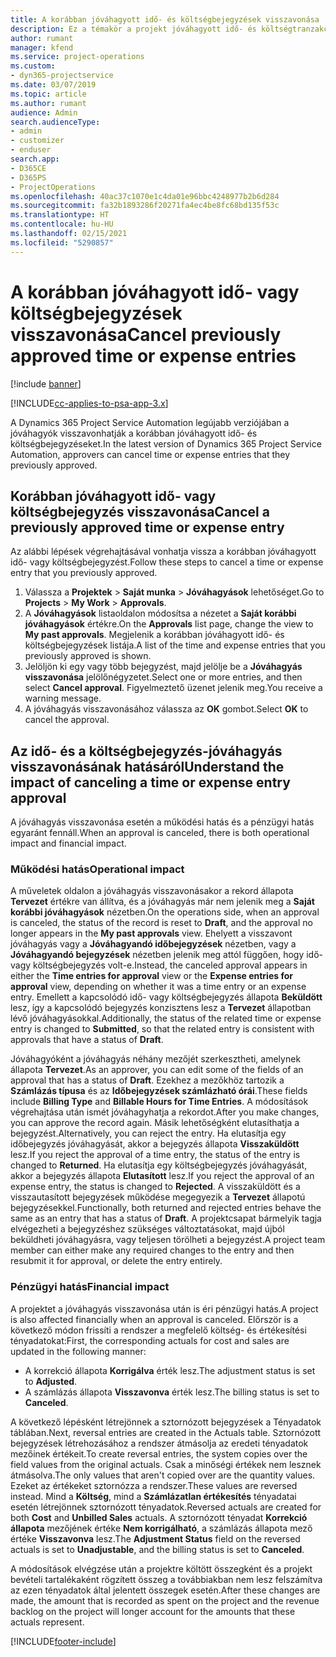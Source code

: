 ```yaml
---
title: A korábban jóváhagyott idő- és költségbejegyzések visszavonása
description: Ez a témakör a projekt jóváhagyott idő- és költségtranzakciójának visszavonásával kapcsolatban tartalmaz tájékoztatást.
author: rumant
manager: kfend
ms.service: project-operations
ms.custom:
- dyn365-projectservice
ms.date: 03/07/2019
ms.topic: article
ms.author: rumant
audience: Admin
search.audienceType:
- admin
- customizer
- enduser
search.app:
- D365CE
- D365PS
- ProjectOperations
ms.openlocfilehash: 40ac37c1070e1c4da01e96bbc4248977b2b6d284
ms.sourcegitcommit: fa32b1893286f20271fa4ec4be8fc68bd135f53c
ms.translationtype: HT
ms.contentlocale: hu-HU
ms.lasthandoff: 02/15/2021
ms.locfileid: "5290857"
---
```

# <a name="cancel-previously-approved-time-or-expense-entries"></a><span data-ttu-id="7614a-103">A korábban jóváhagyott idő- vagy költségbejegyzések visszavonása</span><span class="sxs-lookup"><span data-stu-id="7614a-103">Cancel previously approved time or expense entries</span></span>

[!include [banner](../includes/psa-now-project-operations.md)]

[!INCLUDE[cc-applies-to-psa-app-3.x](../includes/cc-applies-to-psa-app-3x.md)]

<span data-ttu-id="7614a-104">A Dynamics 365 Project Service Automation legújabb verziójában a jóváhagyók visszavonhatják a korábban jóváhagyott idő- és költségbejegyzéseket.</span><span class="sxs-lookup"><span data-stu-id="7614a-104">In the latest version of Dynamics 365 Project Service Automation, approvers can cancel time or expense entries that they previously approved.</span></span>

## <a name="cancel-a-previously-approved-time-or-expense-entry"></a><span data-ttu-id="7614a-105">Korábban jóváhagyott idő- vagy költségbejegyzés visszavonása</span><span class="sxs-lookup"><span data-stu-id="7614a-105">Cancel a previously approved time or expense entry</span></span>

<span data-ttu-id="7614a-106">Az alábbi lépések végrehajtásával vonhatja vissza a korábban jóváhagyott idő- vagy költségbejegyzést.</span><span class="sxs-lookup"><span data-stu-id="7614a-106">Follow these steps to cancel a time or expense entry that you previously approved.</span></span>

1. <span data-ttu-id="7614a-107">Válassza a **Projektek** \> **Saját munka** \> **Jóváhagyások** lehetőséget.</span><span class="sxs-lookup"><span data-stu-id="7614a-107">Go to **Projects** \> **My Work** \> **Approvals**.</span></span>
2. <span data-ttu-id="7614a-108">A **Jóváhagyások** listaoldalon módosítsa a nézetet a **Saját korábbi jóváhagyások** értékre.</span><span class="sxs-lookup"><span data-stu-id="7614a-108">On the **Approvals** list page, change the view to **My past approvals**.</span></span> <span data-ttu-id="7614a-109">Megjelenik a korábban jóváhagyott idő- és költségbejegyzések listája.</span><span class="sxs-lookup"><span data-stu-id="7614a-109">A list of the time and expense entries that you previously approved is shown.</span></span>
3. <span data-ttu-id="7614a-110">Jelöljön ki egy vagy több bejegyzést, majd jelölje be a **Jóváhagyás visszavonása** jelölőnégyzetet.</span><span class="sxs-lookup"><span data-stu-id="7614a-110">Select one or more entries, and then select **Cancel approval**.</span></span> <span data-ttu-id="7614a-111">Figyelmeztető üzenet jelenik meg.</span><span class="sxs-lookup"><span data-stu-id="7614a-111">You receive a warning message.</span></span>
4. <span data-ttu-id="7614a-112">A jóváhagyás visszavonásához válassza az **OK** gombot.</span><span class="sxs-lookup"><span data-stu-id="7614a-112">Select **OK** to cancel the approval.</span></span>

## <a name="understand-the-impact-of-canceling-a-time-or-expense-entry-approval"></a><span data-ttu-id="7614a-113">Az idő- és a költségbejegyzés-jóváhagyás visszavonásának hatásáról</span><span class="sxs-lookup"><span data-stu-id="7614a-113">Understand the impact of canceling a time or expense entry approval</span></span>

<span data-ttu-id="7614a-114">A jóváhagyás visszavonása esetén a működési hatás és a pénzügyi hatás egyaránt fennáll.</span><span class="sxs-lookup"><span data-stu-id="7614a-114">When an approval is canceled, there is both operational impact and financial impact.</span></span>

### <a name="operational-impact"></a><span data-ttu-id="7614a-115">Működési hatás</span><span class="sxs-lookup"><span data-stu-id="7614a-115">Operational impact</span></span>

<span data-ttu-id="7614a-116">A műveletek oldalon a jóváhagyás visszavonásakor a rekord állapota **Tervezet** értékre van állítva, és a jóváhagyás már nem jelenik meg a **Saját korábbi jóváhagyások** nézetben.</span><span class="sxs-lookup"><span data-stu-id="7614a-116">On the operations side, when an approval is canceled, the status of the record is reset to **Draft**, and the approval no longer appears in the **My past approvals** view.</span></span> <span data-ttu-id="7614a-117">Ehelyett a visszavont jóváhagyás vagy a **Jóváhagyandó időbejegyzések** nézetben, vagy a **Jóváhagyandó bejegyzések** nézetben jelenik meg attól függően, hogy idő- vagy költségbejegyzés volt-e.</span><span class="sxs-lookup"><span data-stu-id="7614a-117">Instead, the canceled approval appears in either the **Time entries for approval** view or the **Expense entries for approval** view, depending on whether it was a time entry or an expense entry.</span></span> <span data-ttu-id="7614a-118">Emellett a kapcsolódó idő- vagy költségbejegyzés állapota **Beküldött** lesz, így a kapcsolódó bejegyzés konzisztens lesz a **Tervezet** állapotban lévő jóváhagyásokkal.</span><span class="sxs-lookup"><span data-stu-id="7614a-118">Additionally, the status of the related time or expense entry is changed to **Submitted**, so that the related entry is consistent with approvals that have a status of **Draft**.</span></span>

<span data-ttu-id="7614a-119">Jóváhagyóként a jóváhagyás néhány mezőjét szerkesztheti, amelynek állapota **Tervezet**.</span><span class="sxs-lookup"><span data-stu-id="7614a-119">As an approver, you can edit some of the fields of an approval that has a status of **Draft**.</span></span> <span data-ttu-id="7614a-120">Ezekhez a mezőkhöz tartozik a **Számlázás típusa** és az **Időbejegyzések számlázható órái**.</span><span class="sxs-lookup"><span data-stu-id="7614a-120">These fields include **Billing Type** and **Billable Hours for Time Entries**.</span></span> <span data-ttu-id="7614a-121">A módosítások végrehajtása után ismét jóváhagyhatja a rekordot.</span><span class="sxs-lookup"><span data-stu-id="7614a-121">After you make changes, you can approve the record again.</span></span> <span data-ttu-id="7614a-122">Másik lehetőségként elutasíthatja a bejegyzést.</span><span class="sxs-lookup"><span data-stu-id="7614a-122">Alternatively, you can reject the entry.</span></span> <span data-ttu-id="7614a-123">Ha elutasítja egy időbejegyzés jóváhagyását, akkor a bejegyzés állapota **Visszaküldött** lesz.</span><span class="sxs-lookup"><span data-stu-id="7614a-123">If you reject the approval of a time entry, the status of the entry is changed to **Returned**.</span></span> <span data-ttu-id="7614a-124">Ha elutasítja egy költségbejegyzés jóváhagyását, akkor a bejegyzés állapota **Elutasított** lesz.</span><span class="sxs-lookup"><span data-stu-id="7614a-124">If you reject the approval of an expense entry, the status is changed to **Rejected**.</span></span> <span data-ttu-id="7614a-125">A visszaküldött és a visszautasított bejegyzések működése megegyezik a **Tervezet** állapotú bejegyzésekkel.</span><span class="sxs-lookup"><span data-stu-id="7614a-125">Functionally, both returned and rejected entries behave the same as an entry that has a status of **Draft**.</span></span> <span data-ttu-id="7614a-126">A projektcsapat bármelyik tagja elvégezheti a bejegyzéshez szükséges változtatásokat, majd újból beküldheti jóváhagyásra, vagy teljesen törölheti a bejegyzést.</span><span class="sxs-lookup"><span data-stu-id="7614a-126">A project team member can either make any required changes to the entry and then resubmit it for approval, or delete the entry entirely.</span></span>

### <a name="financial-impact"></a><span data-ttu-id="7614a-127">Pénzügyi hatás</span><span class="sxs-lookup"><span data-stu-id="7614a-127">Financial impact</span></span>

<span data-ttu-id="7614a-128">A projektet a jóváhagyás visszavonása után is éri pénzügyi hatás.</span><span class="sxs-lookup"><span data-stu-id="7614a-128">A project is also affected financially when an approval is canceled.</span></span> <span data-ttu-id="7614a-129">Előrször is a következő módon frissíti a rendszer a megfelelő költség- és értékesítési tényadatokat:</span><span class="sxs-lookup"><span data-stu-id="7614a-129">First, the corresponding actuals for cost and sales are updated in the following manner:</span></span>

- <span data-ttu-id="7614a-130">A korrekció állapota **Korrigálva** érték lesz.</span><span class="sxs-lookup"><span data-stu-id="7614a-130">The adjustment status is set to **Adjusted**.</span></span>
- <span data-ttu-id="7614a-131">A számlázás állapota **Visszavonva** érték lesz.</span><span class="sxs-lookup"><span data-stu-id="7614a-131">The billing status is set to **Canceled**.</span></span>

<span data-ttu-id="7614a-132">A következő lépésként létrejönnek a sztornózott bejegyzések a Tényadatok táblában.</span><span class="sxs-lookup"><span data-stu-id="7614a-132">Next, reversal entries are created in the Actuals table.</span></span> <span data-ttu-id="7614a-133">Sztornózott bejegyzések létrehozásához a rendszer átmásolja az eredeti tényadatok mezőinek értékeit.</span><span class="sxs-lookup"><span data-stu-id="7614a-133">To create reversal entries, the system copies over the field values from the original actuals.</span></span> <span data-ttu-id="7614a-134">Csak a minőségi értékek nem lesznek átmásolva.</span><span class="sxs-lookup"><span data-stu-id="7614a-134">The only values that aren't copied over are the quantity values.</span></span> <span data-ttu-id="7614a-135">Ezeket az értékeket sztornózza a rendszer.</span><span class="sxs-lookup"><span data-stu-id="7614a-135">These values are reversed instead.</span></span> <span data-ttu-id="7614a-136">Mind a **Költség**, mind a **Számlázatlan értékesítés** tényadatai esetén létrejönnek sztornózott tényadatok.</span><span class="sxs-lookup"><span data-stu-id="7614a-136">Reversed actuals are created for both **Cost** and **Unbilled Sales** actuals.</span></span> <span data-ttu-id="7614a-137">A sztornózott tényadat **Korrekció állapota** mezőjének értéke **Nem korrigálható**, a számlázás állapota mező értéke **Visszavonva** lesz.</span><span class="sxs-lookup"><span data-stu-id="7614a-137">The **Adjustment Status** field on the reversed actuals is set to **Unadjustable**, and the billing status is set to **Canceled**.</span></span>

<span data-ttu-id="7614a-138">A módosítások elvégzése után a projektre költött összegként és a projekt bevételi tartalékaként rögzített összeg a továbbiakban nem lesz felszámítva az ezen tényadatok által jelentett összegek esetén.</span><span class="sxs-lookup"><span data-stu-id="7614a-138">After these changes are made, the amount that is recorded as spent on the project and the revenue backlog on the project will longer account for the amounts that these actuals represent.</span></span>


[!INCLUDE[footer-include](../includes/footer-banner.md)]